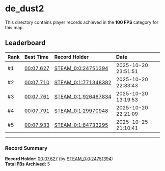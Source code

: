 # de_dust2

This directory contains player records achieved in the **100 FPS** category for this map.

## Leaderboard

| Rank | Best Time | Record Holder | Date                |
| :--- | :-------- | :------------ | :------------------ |
| #1   | [00:07.627](./00007627_STEAM_0_0_24751394_20251020-235151.zip) | [STEAM_0:0:24751394](https://speedrun16.com/profile/STEAM_0:0:24751394)   | 2025-10-20 23:51:51 |
| #2   | [00:07.710](./00007710_STEAM_0_1_771348382_20251020-223343.zip) | [STEAM_0:1:771348382](https://speedrun16.com/profile/STEAM_0:1:771348382)   | 2025-10-20 22:33:43 |
| #3   | [00:07.761](./00007761_STEAM_0_1_926467834_20251020-131953.zip) | [STEAM_0:1:926467834](https://speedrun16.com/profile/STEAM_0:1:926467834)   | 2025-10-20 13:19:53 |
| #4   | [00:07.791](./00007791_STEAM_0_1_29970948_20251020-222109.zip) | [STEAM_0:1:29970948](https://speedrun16.com/profile/STEAM_0:1:29970948)   | 2025-10-20 22:21:09 |
| #5   | [00:07.933](./00007933_STEAM_0_1_84733295_20251025-211041.zip) | [STEAM_0:1:84733295](https://speedrun16.com/profile/STEAM_0:1:84733295)   | 2025-10-25 21:10:41 |

---

### Record Summary
**Record Holder:** [00:07.627](./00007627_STEAM_0_0_24751394_20251020-235151.zip) (by [STEAM_0:0:24751394](https://speedrun16.com/profile/STEAM_0:0:24751394))  
**Total PBs Archived:** 5